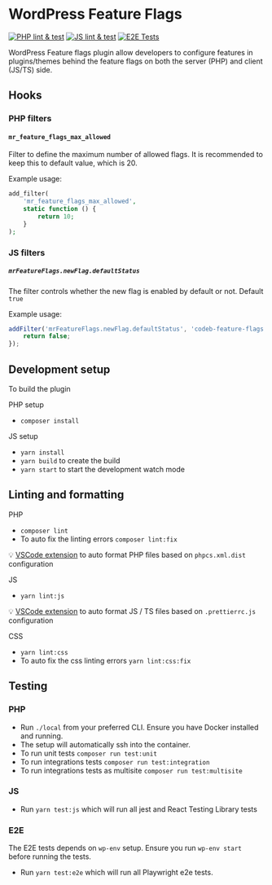 # WordPress Feature Flags

[![PHP lint & test](https://github.com/codebtech/wp-feature-flags/actions/workflows/php.yml/badge.svg)](https://github.com/codebtech/wp-feature-flags/actions/workflows/php.yml)
[![JS lint & test](https://github.com/codebtech/wp-feature-flags/actions/workflows/js.yml/badge.svg)](https://github.com/codebtech/wp-feature-flags/actions/workflows/js.yml)
[![E2E Tests](https://github.com/codebtech/wp-feature-flags/actions/workflows/e2e.yml/badge.svg)](https://github.com/codebtech/wp-feature-flags/actions/workflows/e2e.yml)

WordPress Feature flags plugin allow developers to configure features in plugins/themes behind the feature flags on both the server (PHP) and client (JS/TS) side.

## Hooks

### PHP filters

#### `mr_feature_flags_max_allowed`

Filter to define the maximum number of allowed flags. It is recommended to keep this to default value, which is 20.

Example usage:

```php
add_filter(
	'mr_feature_flags_max_allowed',
	static function () {
		return 10;
	}
);
```

### JS filters

##### `mrFeatureFlags.newFlag.defaultStatus`

The filter controls whether the new flag is enabled by default or not. Default `true`

Example usage:

```js
addFilter('mrFeatureFlags.newFlag.defaultStatus', 'codeb-feature-flags', () => {
	return false;
});
```

## Development setup

To build the plugin

PHP setup

-   `composer install`

JS setup

-   `yarn install`
-   `yarn build` to create the build
-   `yarn start` to start the development watch mode

## Linting and formatting

PHP

-   `composer lint`
-   To auto fix the linting errors `composer lint:fix`

💡 [VSCode extension](https://marketplace.visualstudio.com/items?itemName=shevaua.phpcs) to auto format PHP files based on `phpcs.xml.dist` configuration

JS

-   `yarn lint:js`

💡 [VSCode extension](https://marketplace.visualstudio.com/items?itemName=esbenp.prettier-vscode) to auto format JS / TS files based on `.prettierrc.js` configuration

CSS

-   `yarn lint:css`
-   To auto fix the css linting errors `yarn lint:css:fix`

## Testing

### PHP

-   Run `./local` from your preferred CLI. Ensure you have Docker installed and running.
-   The setup will automatically ssh into the container.
-   To run unit tests `composer run test:unit`
-   To run integrations tests `composer run test:integration`
-   To run integrations tests as multisite `composer run test:multisite`

### JS

-   Run `yarn test:js` which will run all jest and React Testing Library tests

### E2E

The E2E tests depends on `wp-env` setup. Ensure you run `wp-env start` before running the tests.

-   Run `yarn test:e2e` which will run all Playwright e2e tests.

